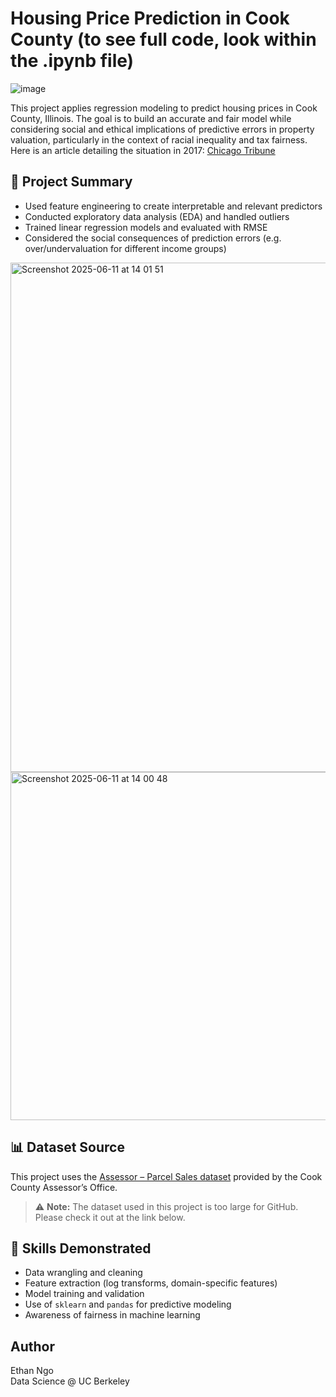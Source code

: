# Housing Price Prediction in Cook County (to see full code, look within the .ipynb file)

![image](https://github.com/user-attachments/assets/6eaeb152-5354-4ac0-8f51-4cebefc56a13)

This project applies regression modeling to predict housing prices in Cook County, Illinois. The goal is to build an accurate and fair model while considering social and ethical implications of predictive errors in property valuation, particularly in the context of racial inequality and tax fairness. Here is an article detailing the situation in 2017: [Chicago Tribune](https://apps.chicagotribune.com/news/watchdog/cook-county-property-tax-divide/assessments.html)

## 📌 Project Summary

- Used feature engineering to create interpretable and relevant predictors
- Conducted exploratory data analysis (EDA) and handled outliers
- Trained linear regression models and evaluated with RMSE
- Considered the social consequences of prediction errors (e.g. over/undervaluation for different income groups)

<img width="815" alt="Screenshot 2025-06-11 at 14 01 51" src="https://github.com/user-attachments/assets/f0df42df-7188-4451-b415-ccd4f2086fdd" />
<img width="557" alt="Screenshot 2025-06-11 at 14 00 48" src="https://github.com/user-attachments/assets/55794293-79f4-4ac9-9ed2-6a311060b162" />


## 📊 Dataset Source

This project uses the [Assessor – Parcel Sales dataset](https://datacatalog.cookcountyil.gov/Property-Taxation/Assessor-Parcel-Sales/wvhk-k5uv/about_data) provided by the Cook County Assessor’s Office.
> ⚠️ **Note:** The dataset used in this project is too large for GitHub. Please check it out at the link below.

## 🧠 Skills Demonstrated

- Data wrangling and cleaning  
- Feature extraction (log transforms, domain-specific features)  
- Model training and validation  
- Use of `sklearn` and `pandas` for predictive modeling  
- Awareness of fairness in machine learning

## Author  
Ethan Ngo  
Data Science @ UC Berkeley
